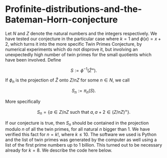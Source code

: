 # Profinite-distributions-and-the-Bateman-Horn-conjecture

Let $N$ and $Z$ denote the natural numbers and the integers respectively. We have tested our conjecture  in the particular case where $k=1$ and $\phi(x)=x+2$, which turns it into the more specific  Twin Primes Conjecture, by numerical experiments which do not disprove it, but involving an unexpectedly high number of twin primes for the  small quotients which have been involved.  Define
```math
S:=\phi^{-1}(\hat{Z}^{\times}).
```
If $\phi_n$ is the projection of $\widehat{Z}$ onto $Z/nZ$ for some $n\in N$, we call
```math
S_n:=\pi_n(S).
```
More specifically
```math
S_n=\{a\in Z/nZ\text{ such that }a, a+2\in (Z/nZ)^{\times}\}.
```
If our conjecture  is true, then $S_n$ should be contained in the projection modulo $n$ of all the twin primes, for all natural $n$ bigger than $1$. We have verified this fact for $n=k!$, where $k\le10$. The software we used is Python and the list of twin primes was generated by the computer as well using a list of the first prime numbers up to 1 billion. This turned out to be necessary already for $k=8$. We describe the code here below.
